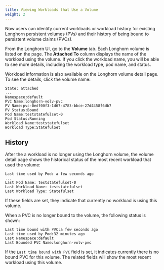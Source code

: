 ```yaml
---
title: Viewing Workloads that Use a Volume
weight: 2
---
```


Now users can identify current workloads or workload history for existing Longhorn persistent volumes (PVs) and their history of being bound to persistent volume claims (PVCs).

From the Longhorn UI, go to the **Volume** tab. Each Longhorn volume is listed on the page. The **Attached To** column displays the name of the workload using the volume. If you click the workload name, you will be able to see more details, including the workload type, pod name, and status.

Workload information is also available on the Longhorn volume detail page. To see the details, click the volume name:

```
State: attached
...
Namespace:default
PVC Name:longhorn-volv-pvc
PV Name:pvc-0edf00f3-1d67-4783-bbce-27d4458f6db7
PV Status:Bound
Pod Name:teststatefulset-0
Pod Status:Running
Workload Name:teststatefulset
Workload Type:StatefulSet
```

## History

After the a workload is no longer using the Longhorn volume, the volume detail page shows the historical status of the most recent workload that used the volume:

```
Last time used by Pod: a few seconds ago
...
Last Pod Name: teststatefulset-0
Last Workload Name: teststatefulset
Last Workload Type: Statefulset
``` 

If these fields are set, they indicate that currently no workload is using this volume.

When a PVC is no longer bound to the volume, the following status is shown:

```
Last time bound with PVC:a few seconds ago
Last time used by Pod:32 minutes ago
Last Namespace:default
Last Bounded PVC Name:longhorn-volv-pvc
```

If the `Last time bound with PVC` field is set, it indicates currently there is no bound PVC for this volume. The related fields will show the most recent workload using this volume.
